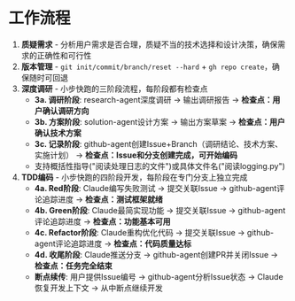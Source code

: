 # 工作流程

1. **质疑需求** - 分析用户需求是否合理，质疑不当的技术选择和设计决策，确保需求的正确性和可行性
2. **版本管理** - `git init/commit/branch/reset --hard` + `gh repo create`，确保随时可回退
3. **深度调研** - 小步快跑的三阶段流程，每阶段都有检查点
   - **3a. 调研阶段**: research-agent深度调研 → 输出调研报告 → **检查点：用户确认调研方向**
   - **3b. 方案阶段**: solution-agent设计方案 → 输出方案草案 → **检查点：用户确认技术方案**
   - **3c. 记录阶段**: github-agent创建Issue+Branch（调研结论、技术方案、实施计划） → **检查点：Issue和分支创建完成，可开始编码**
   - 支持概括性指导("阅读处理日志的文件")或具体文件名("阅读logging.py")
4. **TDD编码** - 小步快跑的四阶段开发，每阶段在专门分支上独立完成
   - **4a. Red阶段**: Claude编写失败测试 → 提交关联Issue → github-agent评论追踪进度 → **检查点：测试框架就绪**
   - **4b. Green阶段**: Claude最简实现功能 → 提交关联Issue → github-agent评论追踪进度 → **检查点：功能基本可用**
   - **4c. Refactor阶段**: Claude重构优化代码 → 提交关联Issue → github-agent评论追踪进度 → **检查点：代码质量达标**
   - **4d. 收尾阶段**: Claude推送分支 → github-agent创建PR并关闭Issue → **检查点：任务完全结束**
   - **断点续传**: 用户提供Issue编号 → github-agent分析Issue状态 → Claude恢复开发上下文 → 从中断点继续开发